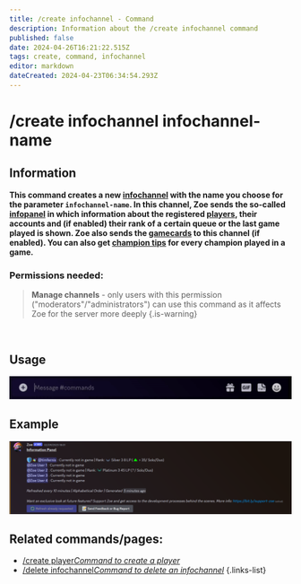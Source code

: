 ```yaml
---
title: /create infochannel - Command
description: Information about the /create infochannel command
published: false
date: 2024-04-26T16:21:22.515Z
tags: create, command, infochannel
editor: markdown
dateCreated: 2024-04-23T06:34:54.293Z
---
```


# /create infochannel infochannel-name
## Information
**This command creates a new [infochannel](/en/features/infochannel) with the name you choose for the parameter `infochannel-name`. In this channel, Zoe sends the so-called [infopanel](/en/features/infochannel) in which information about the registered [players](/en/terms/player), their accounts and (if enabled) their rank of a certain queue or the last game played is shown. Zoe also sends the [gamecards](/en/features/gamecards) to this channel (if enabled). You can also get [champion tips](/en/features/champion-analysis) for every champion played in a game.** 
<br>

### Permissions needed:
>**Manage channels** - only users with this permission ("moderators"/"administrators") can use this command as it affects Zoe for the server more deeply {.is-warning}

<br>

## Usage
![](/en_/en_create_infochannel.gif)
<br>
 
## Example
![](/en_/en_infochannel.png)
<br>
 
## Related commands/pages:
-   [/create player*Command to create a player*](/en/commands/player/create)
-   [/delete infochannel*Command to delete an infochannel*](/en/commands/infochannel/delete)
{.links-list}
